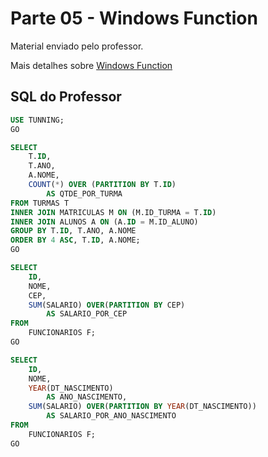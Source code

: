 # Parte 05 - Windows Function

Material enviado pelo professor.

Mais detalhes sobre [Windows Function](../windows_functions.md)

## SQL do Professor 
```sql
USE TUNNING;
GO

SELECT 
    T.ID, 
    T.ANO, 
    A.NOME, 
    COUNT(*) OVER (PARTITION BY T.ID) 
        AS QTDE_POR_TURMA
FROM TURMAS T
INNER JOIN MATRICULAS M ON (M.ID_TURMA = T.ID)
INNER JOIN ALUNOS A ON (A.ID = M.ID_ALUNO)
GROUP BY T.ID, T.ANO, A.NOME
ORDER BY 4 ASC, T.ID, A.NOME;
GO

SELECT 
    ID, 
    NOME, 
    CEP, 
    SUM(SALARIO) OVER(PARTITION BY CEP) 
        AS SALARIO_POR_CEP
FROM 
    FUNCIONARIOS F;
GO

SELECT 
    ID, 
    NOME, 
    YEAR(DT_NASCIMENTO) 
        AS ANO_NASCIMENTO, 
    SUM(SALARIO) OVER(PARTITION BY YEAR(DT_NASCIMENTO)) 
        AS SALARIO_POR_ANO_NASCIMENTO
FROM 
    FUNCIONARIOS F;
GO
```